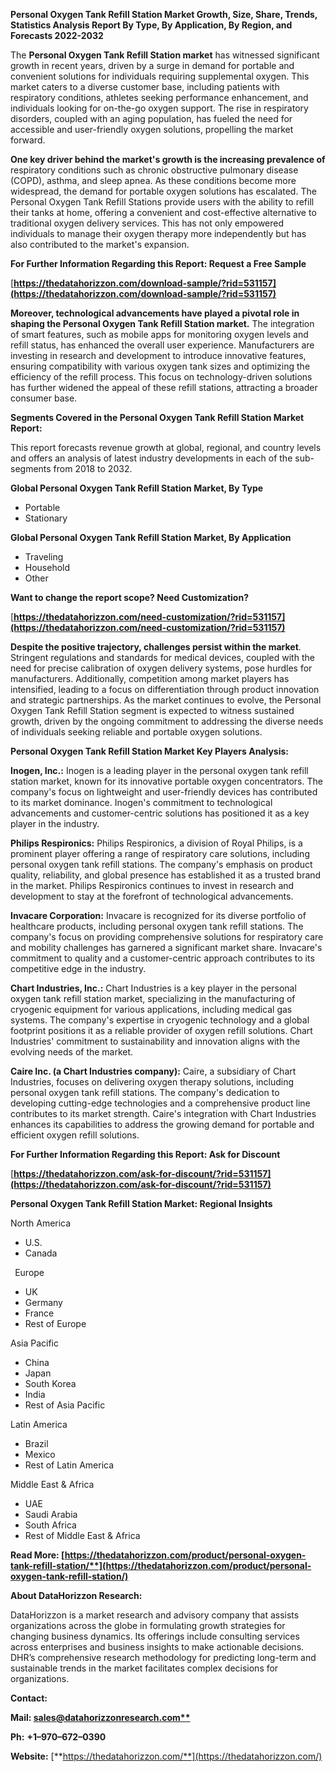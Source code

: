 ﻿**Personal Oxygen Tank Refill Station Market Growth, Size, Share, Trends, Statistics Analysis Report By Type, By Application, By Region, and Forecasts 2022-2032**


The **Personal Oxygen Tank Refill Station market** has witnessed significant growth in recent years, driven by a surge in demand for portable and convenient solutions for individuals requiring supplemental oxygen. This market caters to a diverse customer base, including patients with respiratory conditions, athletes seeking performance enhancement, and individuals looking for on-the-go oxygen support. The rise in respiratory disorders, coupled with an aging population, has fueled the need for accessible and user-friendly oxygen solutions, propelling the market forward.

**One key driver behind the market's growth is the increasing prevalence of** respiratory conditions such as chronic obstructive pulmonary disease (COPD), asthma, and sleep apnea. As these conditions become more widespread, the demand for portable oxygen solutions has escalated. The Personal Oxygen Tank Refill Stations provide users with the ability to refill their tanks at home, offering a convenient and cost-effective alternative to traditional oxygen delivery services. This has not only empowered individuals to manage their oxygen therapy more independently but has also contributed to the market's expansion. 

**For Further Information Regarding this Report: Request a Free Sample**	

[**https://thedatahorizzon.com/download-sample/?rid=531157](https://thedatahorizzon.com/download-sample/?rid=531157)** 

**Moreover, technological advancements have played a pivotal role in shaping the Personal Oxygen Tank Refill Station market.** The integration of smart features, such as mobile apps for monitoring oxygen levels and refill status, has enhanced the overall user experience. Manufacturers are investing in research and development to introduce innovative features, ensuring compatibility with various oxygen tank sizes and optimizing the efficiency of the refill process. This focus on technology-driven solutions has further widened the appeal of these refill stations, attracting a broader consumer base.

**Segments Covered in the Personal Oxygen Tank Refill Station Market Report:**

This report forecasts revenue growth at global, regional, and country levels and offers an analysis of latest industry developments in each of the sub-segments from 2018 to 2032.

**Global Personal Oxygen Tank Refill Station Market, By Type**

- Portable
- Stationary

**Global Personal Oxygen Tank Refill Station Market, By Application**

- Traveling
- Household
- Other

**Want to change the report scope? Need Customization?**

[**https://thedatahorizzon.com/need-customization/?rid=531157](https://thedatahorizzon.com/need-customization/?rid=531157)** 

**Despite the positive trajectory, challenges persist within the market**. Stringent regulations and standards for medical devices, coupled with the need for precise calibration of oxygen delivery systems, pose hurdles for manufacturers. Additionally, competition among market players has intensified, leading to a focus on differentiation through product innovation and strategic partnerships. As the market continues to evolve, the Personal Oxygen Tank Refill Station segment is expected to witness sustained growth, driven by the ongoing commitment to addressing the diverse needs of individuals seeking reliable and portable oxygen solutions.

**Personal Oxygen Tank Refill Station Market Key Players Analysis:** 

**Inogen, Inc.:** Inogen is a leading player in the personal oxygen tank refill station market, known for its innovative portable oxygen concentrators. The company's focus on lightweight and user-friendly devices has contributed to its market dominance. Inogen's commitment to technological advancements and customer-centric solutions has positioned it as a key player in the industry.

**Philips Respironics:** Philips Respironics, a division of Royal Philips, is a prominent player offering a range of respiratory care solutions, including personal oxygen tank refill stations. The company's emphasis on product quality, reliability, and global presence has established it as a trusted brand in the market. Philips Respironics continues to invest in research and development to stay at the forefront of technological advancements.

**Invacare Corporation:** Invacare is recognized for its diverse portfolio of healthcare products, including personal oxygen tank refill stations. The company's focus on providing comprehensive solutions for respiratory care and mobility challenges has garnered a significant market share. Invacare's commitment to quality and a customer-centric approach contributes to its competitive edge in the industry.

**Chart Industries, Inc.:** Chart Industries is a key player in the personal oxygen tank refill station market, specializing in the manufacturing of cryogenic equipment for various applications, including medical gas systems. The company's expertise in cryogenic technology and a global footprint positions it as a reliable provider of oxygen refill solutions. Chart Industries' commitment to sustainability and innovation aligns with the evolving needs of the market.

**Caire Inc. (a Chart Industries company):** Caire, a subsidiary of Chart Industries, focuses on delivering oxygen therapy solutions, including personal oxygen tank refill stations. The company's dedication to developing cutting-edge technologies and a comprehensive product line contributes to its market strength. Caire's integration with Chart Industries enhances its capabilities to address the growing demand for portable and efficient oxygen refill solutions.

**For Further Information Regarding this Report: Ask for Discount**	

[**https://thedatahorizzon.com/ask-for-discount/?rid=531157](https://thedatahorizzon.com/ask-for-discount/?rid=531157)** 

**Personal Oxygen Tank Refill Station Market: Regional Insights**

North America

- U.S.
- Canada

` `Europe

- UK
- Germany
- France
- Rest of Europe

Asia Pacific

- China
- Japan
- South Korea
- India
- Rest of Asia Pacific

Latin America

- Brazil
- Mexico
- Rest of Latin America

Middle East & Africa

- UAE
- Saudi Arabia
- South Africa
- Rest of Middle East & Africa

**Read More: [https://thedatahorizzon.com/product/personal-oxygen-tank-refill-station/**](https://thedatahorizzon.com/product/personal-oxygen-tank-refill-station/)** 

**About DataHorizzon Research:**

DataHorizzon is a market research and advisory company that assists organizations across the globe in formulating growth strategies for changing business dynamics. Its offerings include consulting services across enterprises and business insights to make actionable decisions. DHR’s comprehensive research methodology for predicting long-term and sustainable trends in the market facilitates complex decisions for organizations.

**Contact:**

**Mail: [sales@datahorizzonresearch.com**](mailto:sales@datahorizzonresearch.com)**

**Ph:** **+1–970–672–0390**

**Website:** [**https://thedatahorizzon.com/**](https://thedatahorizzon.com/)

